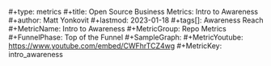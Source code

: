 #+type: metrics
#+title: Open Source Business Metrics: Intro to Awareness
#+author: Matt Yonkovit
#+lastmod: 2023-01-18
#+tags[]: Awareness Reach  
#+MetricName: Intro to Awareness
#+MetricGroup: Repo Metrics
#+FunnelPhase: Top of the Funnel
#+SampleGraph: 
#+MetricYoutube: https://www.youtube.com/embed/CWFhrTCZ4wg
#+MetricKey: intro_awareness

